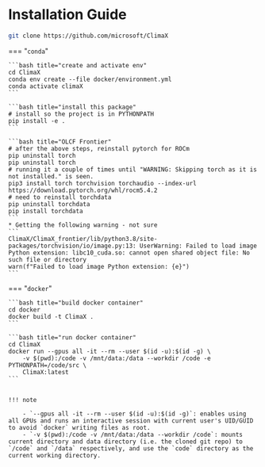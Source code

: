 # Installation Guide


```bash title="clone the repo"
git clone https://github.com/microsoft/ClimaX
```

=== "`conda`"

    ```bash title="create and activate env"
    cd ClimaX
    conda env create --file docker/environment.yml
    conda activate climaX
    ```

    ```bash title="install this package"
    # install so the project is in PYTHONPATH
    pip install -e .
    ```

    ```bash title="OLCF Frontier"
    # after the above steps, reinstall pytorch for ROCm
    pip uninstall torch
    pip uninstall torch
    # running it a couple of times until "WARNING: Skipping torch as it is not installed." is seen.
    pip3 install torch torchvision torchaudio --index-url https://download.pytorch.org/whl/rocm5.4.2
    # need to reinstall torchdata
    pip uninstall torchdata
    pip install torchdata
    ```
    * Getting the following warning - not sure
    ```
    ClimaX/ClimaX_frontier/lib/python3.8/site-packages/torchvision/io/image.py:13: UserWarning: Failed to load image Python extension: libc10_cuda.so: cannot open shared object file: No such file or directory
    warn(f"Failed to load image Python extension: {e}")
    ```


=== "`docker`"

    ```bash title="build docker container"
    cd docker
    docker build -t ClimaX .
    ```

    ```bash title="run docker container"
    cd ClimaX
    docker run --gpus all -it --rm --user $(id -u):$(id -g) \
        -v $(pwd):/code -v /mnt/data:/data --workdir /code -e PYTHONPATH=/code/src \
        ClimaX:latest
    ```


    !!! note

        - `--gpus all -it --rm --user $(id -u):$(id -g)`: enables using all GPUs and runs an interactive session with current user's UID/GUID to avoid `docker` writing files as root.
        - `-v $(pwd):/code -v /mnt/data:/data --workdir /code`: mounts current directory and data directory (i.e. the cloned git repo) to `/code` and `/data` respectively, and use the `code` directory as the current working directory.
